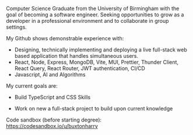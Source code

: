 Computer Science Graduate from the University of Birmingham with the goal of becoming a software engineer. Seeking opportunities to grow as a developer in a professional environment and to collaborate in group settings.


My Github shows demonstrable experience with: 

- Designing, technically implementing and deploying a live full-stack web based application that handles simultaneous users.
- React, Node, Express, MongoDB, Vite, MUI, Prettier, Thunder Client, React Query, React Router, JWT authentication, CI/CD
- Javascript, AI and Algorithms

My current goals are: 

- Build TypeScript and CSS Skills

- Work on new a full-stack project to build upon current knowledge


Code sandbox (before starting degree): https://codesandbox.io/u/buxtonharry
